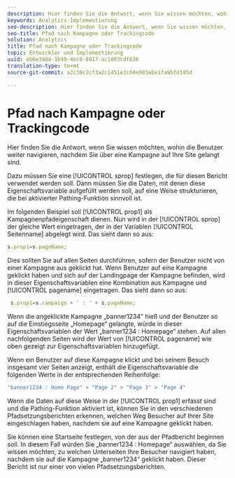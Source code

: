 ```yaml
---
description: Hier finden Sie die Antwort, wenn Sie wissen möchten, wohin die Benutzer weiter navigieren, nachdem Sie über eine Kampagne auf Ihre Site gelangt sind.
keywords: Analytics-Implementierung
seo-description: Hier finden Sie die Antwort, wenn Sie wissen möchten, wohin die Benutzer weiter navigieren, nachdem Sie über eine Kampagne auf Ihre Site gelangt sind.
seo-title: Pfad nach Kampagne oder Trackingcode
solution: Analytics
title: Pfad nach Kampagne oder Trackingcode
topic: Entwickler und Implementierung
uuid: eb6e3484-1b40-4ec6-8017-ac1003cdf636
translation-type: tm+mt
source-git-commit: a2c38c2cf3a2c1451e2c60e003ebe1fa9bfd145d

---
```



# Pfad nach Kampagne oder Trackingcode

Hier finden Sie die Antwort, wenn Sie wissen möchten, wohin die Benutzer weiter navigieren, nachdem Sie über eine Kampagne auf Ihre Site gelangt sind.

Dazu müssen Sie eine [!UICONTROL sprop] festlegen, die für diesen Bericht verwendet werden soll. Dann müssen Sie die Daten, mit denen diese Eigenschaftsvariable aufgefüllt werden soll, auf eine Weise strukturieren, die bei aktivierter Pathing-Funktion sinnvoll ist.

Im folgenden Beispiel soll [!UICONTROL prop1] als Kampagnenpfadeigenschaft dienen. Nun wird in der [!UICONTROL sprop] der gleiche Wert eingetragen, der in der Variablen [!UICONTROL Seitenname] abgelegt wird. Das sieht dann so aus:

```js
s.prop1=s.pageName;
```

Dies sollten Sie auf allen Seiten durchführen, sofern der Benutzer nicht von einer Kampagne aus geklickt hat. Wenn Benutzer auf eine Kampagne geklickt haben und sich auf der Landingpage der Kampagne befinden, wird in dieser Eigenschaftsvariablen eine Kombination aus Kampagne und [!UICONTROL pagename] eingetragen. Das sieht dann so aus:

```js
 s.prop1=s.campaign + ' : ' + s.pageName;
```

Wenn die angeklickte Kampagne „banner1234“ hieß und der Benutzer so auf die Einstiegsseite „Homepage“ gelangte, würde in dieser Eigenschaftsvariablen der Wert „banner1234 : Homepage“ stehen. Auf allen nachfolgenden Seiten wird der Wert von [!UICONTROL pagename] wie oben gezeigt zur Eigenschaftsvariablen hinzugefügt.

Wenn ein Benutzer auf diese Kampagne klickt und bei seinem Besuch insgesamt vier Seiten anzeigt, enthält die Eigenschaftsvariable die folgenden Werte in der entsprechenden Reihenfolge:

```js
"banner1234 : Home Page" > "Page 2" > "Page 3" > "Page 4"
```

Wenn die Daten auf diese Weise in der [!UICONTROL prop1] erfasst sind und die Pathing-Funktion aktiviert ist, können Sie in den verschiedenen Pfadsetzungsberichten erkennen, welchen Weg Besucher auf Ihrer Site eingeschlagen haben, nachdem sie auf eine Kampagne geklickt haben.

Sie können eine Startseite festlegen, von der aus der Pfadbericht beginnen soll. In diesem Fall würden Sie „banner1234 : Homepage“ auswählen, da Sie wissen möchten, zu welchen Unterseiten Ihre Besucher navigiert haben, nachdem sie auf die Kampagne „banner1234“ geklickt haben. Dieser Bericht ist nur einer von vielen Pfadsetzungsberichten.
